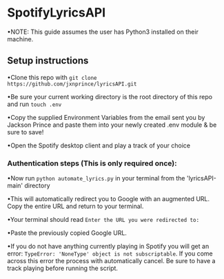 # SpotifyLyricsAPI

•NOTE: This guide assumes the user has Python3 installed on their machine.

## Setup instructions

•Clone this repo with `git clone https://github.com/jxnprince/lyricsAPI.git`

•Be sure your current working directory is the root directory of this repo and run `touch .env`

•Copy the supplied Environment Variables from the email sent you by Jackson Prince and paste them into your newly created .env module & be sure to save!



•Open the Spotify desktop client and play a track of your choice

### Authentication steps (This is only required once):
•Now run `python automate_lyrics.py` in your terminal from the 'lyricsAPI-main' directory

•This will automatically redirect you to Google with an augmented URL.  Copy the entire URL and return to your terminal.

•Your terminal should read `Enter the URL you were redirected to: `

•Paste the previously copied Google URL.

•If you do not have anything currently playing in Spotify you will get an error: `TypeError: 'NoneType' object is not subscriptable`. If you come across this error the process with automatically cancel.  Be sure to have a track playing before running the script.
